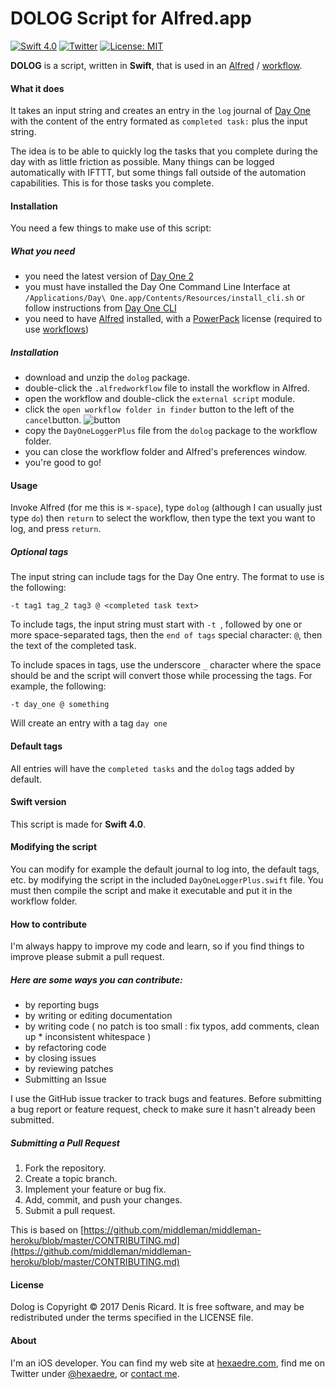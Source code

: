 # DOLOG Script for Alfred.app

[![Swift 4.0](https://img.shields.io/badge/Swift-4.0-orange.svg?style=flat)](https://developer.apple.com/swift/)  [![Twitter](https://img.shields.io/badge/twitter-@hexaedre-blue.svg?style=flat)](https://twitter.com/hexaedre)  [![License: MIT](https://img.shields.io/badge/License-MIT-yellow.svg)](https://opensource.org/licenses/MIT)

**DOLOG** is a script, written in **Swift**, that is used in an [Alfred][alfred] / [workflow][workflows].

#### What it does

It takes an input string and creates an entry in the `log` journal of [Day One][dayone] with the content of the entry formated as `completed task:` plus the input string.

The idea is to be able to quickly log the tasks that you complete during the day with as little friction as possible. Many things can be logged automatically with IFTTT, but some things fall outside of the automation capabilities. This is for those tasks you complete.

#### Installation

You need a few things to make use of this script:

##### What you need

- you need the latest version of [Day One 2][dayone]
- you must have installed the Day One Command Line Interface at `/Applications/Day\ One.app/Contents/Resources/install_cli.sh` or follow instructions from [Day One CLI](http://help.dayoneapp.com/day-one-2-0/command-line-interface-cli)
- you need to have [Alfred][alfred] installed, with a [PowerPack][powerpack] license (required to use [workflows][workflows])

##### Installation

- download and unzip the `dolog` package.
- double-click the `.alfredworkflow` file to install the workflow in Alfred.
- open the workflow and double-click the `external script` module.
- click the `open workflow folder in finder` button to the left of the `cancel`button. ![button](http://hexaedre.com/resources/alfredOpenFolder.png)
- copy the `DayOneLoggerPlus` file from the `dolog` package to the workflow folder.
- you can close the workflow folder and Alfred's preferences window.
- you're good to go!

#### Usage

Invoke Alfred (for me this is `⌘-space`), type `dolog` (although I can usually just type `do`) then `return` to select the workflow, then type the text you want to log, and press `return`.

##### Optional tags

The input string can include tags for the Day One entry. The format to use is the following:

`-t tag1 tag_2 tag3 @ <completed task text>`

To include tags, the input string must start with `-t `, followed by one or more space-separated tags, then the `end of tags` special character: `@`, then the text of the completed task.

To include spaces in tags, use the underscore `_` character where the space should be and the script will convert those while processing the tags. For example, the following:

`-t day_one @ something` 

Will create an entry with a tag `day one`

#### Default tags

All entries will have the `completed tasks` and the `dolog` tags added by default.

#### Swift version

This script is made for **Swift 4.0**.

#### Modifying the script

You can modify for example the default journal to log into, the default tags, etc. by modifying the script in the included `DayOneLoggerPlus.swift` file. You must then compile the script and make it executable and put it in the workflow folder.

#### How to contribute

I'm always happy to improve my code and learn, so if you find things to improve please submit a pull request.

##### Here are some ways you can contribute:

* by reporting bugs
* by writing or editing documentation
* by writing code ( no patch is too small : fix typos, add comments, clean up * inconsistent whitespace )
* by refactoring code
* by closing issues
* by reviewing patches
* Submitting an Issue

I use the GitHub issue tracker to track bugs and features. Before submitting a bug report or feature request, check to make sure it hasn't already been submitted.

##### Submitting a Pull Request

1. Fork the repository.
1. Create a topic branch.
1. Implement your feature or bug fix.
1. Add, commit, and push your changes.
1. Submit a pull request.

This is based on [https://github.com/middleman/middleman-heroku/blob/master/CONTRIBUTING.md](https://github.com/middleman/middleman-heroku/blob/master/CONTRIBUTING.md)

#### License

Dolog is Copyright © 2017 Denis Ricard. It is free software, and may be redistributed under the terms specified in the LICENSE file.

#### About

I'm an iOS developer. You can find my web site at [hexaedre.com](http://hexaedre.com), find me on Twitter under [@hexaedre](http://twitter.com/hexaedre), or [contact me](http://hexaedre.com/contact/).

[dayone]: http://dayoneapp.com
[alfred]: https://www.alfredapp.com
[workflows]: https://www.alfredapp.com/workflows/
[powerpack]: https://www.alfredapp.com/powerpack/
[dolog]: http://hexaedre.com/scripts/dolog/
